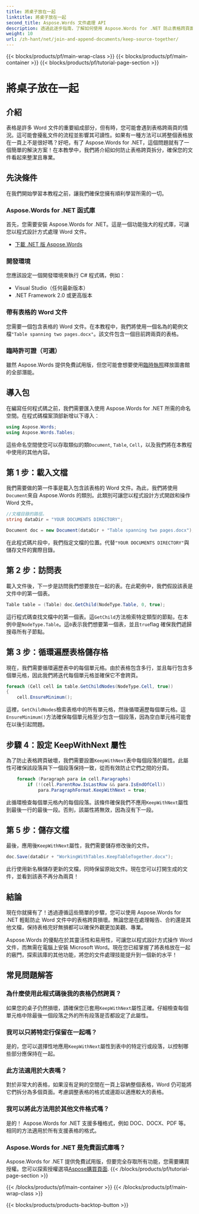 ```yaml
---
title: 將桌子放在一起
linktitle: 將桌子放在一起
second_title: Aspose.Words 文件處理 API
description: 透過此逐步指南，了解如何使用 Aspose.Words for .NET 防止表格跨頁面破壞。確保 Word 文件整潔、專業
weight: 10
url: /zh-hant/net/join-and-append-documents/keep-source-together/
---
```


{{< blocks/products/pf/main-wrap-class >}}
{{< blocks/products/pf/main-container >}}
{{< blocks/products/pf/tutorial-page-section >}}

# 將桌子放在一起

## 介紹

表格是許多 Word 文件的重要組成部分，但有時，您可能會遇到表格跨兩頁的情況。這可能會擾亂文件的流程並影響其可讀性。如果有一種方法可以將整個表格放在一頁上不是很好嗎？好吧，有了 Aspose.Words for .NET，這個問題就有了一個簡單的解決方案！在本教學中，我們將介紹如何防止表格跨頁拆分，確保您的文件看起來整潔且專業。

## 先決條件

在我們開始學習本教程之前，讓我們確保您擁有順利學習所需的一切。

### Aspose.Words for .NET 函式庫

首先，您需要安裝 Aspose.Words for .NET。這是一個功能強大的程式庫，可讓您以程式設計方式處理 Word 文件。

- [下載 .NET 版 Aspose.Words](https://releases.aspose.com/words/net/)

### 開發環境

您應該設定一個開發環境來執行 C# 程式碼，例如：

- Visual Studio（任何最新版本）
- .NET Framework 2.0 或更高版本

### 帶有表格的 Word 文件

您需要一個包含表格的 Word 文件。在本教程中，我們將使用一個名為的範例文檔`"Table spanning two pages.docx"`。該文件包含一個目前跨兩頁的表格。

### 臨時許可證（可選）

雖然 Aspose.Words 提供免費試用版，但您可能會想要使用[臨時執照](https://purchase.aspose.com/temporary-license/)釋放圖書館的全部潛能。

## 導入包

在編寫任何程式碼之前，我們需要匯入使用 Aspose.Words for .NET 所需的命名空間。在程式碼檔案頂部新增以下導入：

```csharp
using Aspose.Words;
using Aspose.Words.Tables;
```

這些命名空間使您可以存取類似的類`Document`, `Table`, `Cell`，以及我們將在本教程中使用的其他內容。

## 第 1 步：載入文檔

我們需要做的第一件事是載入包含該表格的 Word 文件。為此，我們將使用`Document`來自 Aspose.Words 的類別。此類別可讓您以程式設計方式開啟和操作 Word 文件。

```csharp
//文檔目錄的路徑。
string dataDir = "YOUR DOCUMENTS DIRECTORY";

Document doc = new Document(dataDir + "Table spanning two pages.docx");
```

在此程式碼片段中，我們指定文檔的位置。代替`"YOUR DOCUMENTS DIRECTORY"`與儲存文件的實際目錄。

## 第 2 步：訪問表

載入文件後，下一步是訪問我們想要放在一起的表。在此範例中，我們假設該表是文件中的第一個表。

```csharp
Table table = (Table) doc.GetChild(NodeType.Table, 0, true);
```

這行程式碼查找文檔中的第一個表。這`GetChild`方法檢索特定類型的節點，在本例中是`NodeType.Table`。這`0`表示我們想要第一個表，並且`true`flag 確保我們遞歸搜尋所有子節點。

## 第 3 步：循環遍歷表格儲存格

現在，我們需要循環遍歷表中的每個單元格。由於表格包含多行，並且每行包含多個單元格，因此我們將迭代每個單元格並確保它不會跨頁。

```csharp
foreach (Cell cell in table.GetChildNodes(NodeType.Cell, true))
{
    cell.EnsureMinimum();
```

這裡，`GetChildNodes`檢索表格中的所有單元格，然後循環遍歷每個單元格。這`EnsureMinimum()`方法確保每個單元格至少包含一個段落，因為空白單元格可能會在以後引起問題。

## 步驟 4：設定 KeepWithNext 屬性

為了防止表格跨頁破壞，我們需要設置`KeepWithNext`表中每個段落的屬性。此屬性可確保該段落與下一個段落保持一致，從而有效防止它們之間的分頁。

```csharp
    foreach (Paragraph para in cell.Paragraphs)
        if (!(cell.ParentRow.IsLastRow && para.IsEndOfCell))
            para.ParagraphFormat.KeepWithNext = true;
```

此循環檢查每個單元格內的每個段落。該條件確保我們不應用`KeepWithNext`屬性到最後一行的最後一段。否則，該屬性將無效，因為沒有下一段。

## 第 5 步：儲存文檔

最後，應用後`KeepWithNext`屬性，我們需要儲存修改後的文件。

```csharp
doc.Save(dataDir + "WorkingWithTables.KeepTableTogether.docx");
```

此行使用新名稱儲存更新的文檔，同時保留原始文件。現在您可以打開生成的文件，並看到該表不再分為兩頁！

## 結論

現在你就擁有了！透過遵循這些簡單的步驟，您可以使用 Aspose.Words for .NET 輕鬆防止 Word 文件中的表格跨頁損壞。無論您是在處理報告、合約還是其他文檔，保持表格完好無損都可以確保外觀更加美觀、專業。

Aspose.Words 的優點在於其靈活性和易用性，可讓您以程式設計方式操作 Word 文件，而無需在電腦上安裝 Microsoft Word。現在您已經掌握了將表格放在一起的竅門，探索該庫的其他功能，將您的文件處理技能提升到一個新的水平！

## 常見問題解答

### 為什麼使用此程式碼後我的表格仍然跨頁？

如果您的桌子仍然損壞，請確保您已套用`KeepWithNext`屬性正確。仔細檢查每個單元格中除最後一個段落之外的所有段落是否都設定了此屬性。

### 我可以只將特定行保留在一起嗎？

是的，您可以選擇性地應用`KeepWithNext`屬性到表中的特定行或段落，以控制哪些部分應保持在一起。

### 此方法適用於大表嗎？

對於非常大的表格，如果沒有足夠的空間在一頁上容納整個表格，Word 仍可能將它們拆分為多個頁面。考慮調整表格的格式或邊距以適應較大的表格。

### 我可以將此方法用於其他文件格式嗎？

是的！ Aspose.Words for .NET 支援多種格式，例如 DOC、DOCX、PDF 等。相同的方法適用於所有支援表格的格式。

### Aspose.Words for .NET 是免費函式庫嗎？

 Aspose.Words for .NET 提供免費試用版，但要完全存取所有功能，您需要購買授權。您可以探索授權選項[Aspose購買頁面](https://purchase.aspose.com/buy).
{{< /blocks/products/pf/tutorial-page-section >}}

{{< /blocks/products/pf/main-container >}}
{{< /blocks/products/pf/main-wrap-class >}}

{{< blocks/products/products-backtop-button >}}
